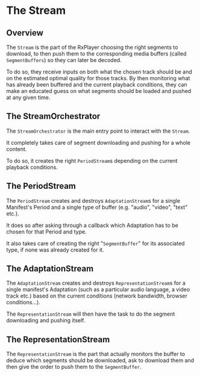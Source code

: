 # The Stream

## Overview

The `Stream` is the part of the RxPlayer choosing the right segments to
download, to then push them to the corresponding media buffers (called
`SegmentBuffers`) so they can later be decoded.

To do so, they receive inputs on both what the chosen track should be and on the
estimated optimal quality for those tracks. By then monitoring what has already
been buffered and the current playback conditions, they can make an educated
guess on what segments should be loaded and pushed at any given time.

## The StreamOrchestrator

The `StreamOrchestrator` is the main entry point to interact with the
`Stream`.

It completely takes care of segment downloading and pushing for a whole content.

To do so, it creates the right `PeriodStream`s depending on the current
playback conditions.

## The PeriodStream

The `PeriodStream` creates and destroys `AdaptationStream`s for a single
Manifest's Period and a single type of buffer (e.g. "audio", "video", "text"
etc.).

It does so after asking through a callback which Adaptation has to be chosen for
that Period and type.

It also takes care of creating the right "`SegmentBuffer`" for its associated
type, if none was already created for it.

## The AdaptationStream

The `AdaptationStream` creates and destroys `RepresentationStream`s for a
single manifest's Adaptation (such as a particular audio language, a video track
etc.) based on the current conditions (network bandwidth, browser
conditions...).

The `RepresentationStream` will then have the task to do the
segment downloading and pushing itself.

## The RepresentationStream

The `RepresentationStream` is the part that actually monitors the buffer to
deduce which segments should be downloaded, ask to download them and then give
the order to push them to the `SegmentBuffer`.
